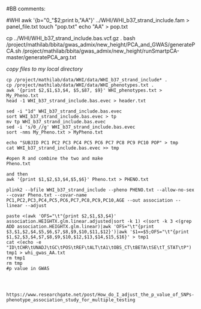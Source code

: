 #BB comments:

#WHI
awk '{b="0_"$2;print b,"AA"}' ../WHI/WHI_b37_strand_include.fam > panel_file.txt
touch "pop.txt"
echo "AA" > pop.txt

cp ../WHI/WHI_b37_strand_include.bas.vcf.gz .
bash /project/mathilab/bbita/gwas_admix/new_height/PCA_and_GWAS/generatePCA.sh /project/mathilab/bbita/gwas_admix/new_height/runSmartpCA-master/generatePCA_arg.txt

*copy files to my local directory*
```
cp /project/mathilab/data/WHI/data/WHI_b37_strand_include* .
cp /project/mathilab/data/WHI/data/WHI_phenotypes.txt .
awk '{print $2,$1,$3,$4, $5,$87, $9}' WHI_phenotypes.txt > My_Pheno.txt
head -1 WHI_b37_strand_include.bas.evec > header.txt

sed -i "1d" WHI_b37_strand_include.bas.evec
sort WHI_b37_strand_include.bas.evec > tp
mv tp WHI_b37_strand_include.bas.evec
sed -i 's/0_//g' WHI_b37_strand_include.bas.evec
sort -nms My_Pheno.txt > MyPheno.txt

echo "SUBJID PC1 PC2 PC3 PC4 PC5 PC6 PC7 PC8 PC9 PC10 POP" > tmp
cat WHI_b37_strand_include.bas.evec >> tmp

#open R and combine the two and make 
Pheno.txt

and then
awk '{print $1,$2,$3,$4,$5,$6}' Pheno.txt > PHENO.txt

plink2 --bfile WHI_b37_strand_include --pheno PHENO.txt --allow-no-sex --covar Pheno.txt --covar-name PC1,PC2,PC3,PC4,PC5,PC6,PC7,PC8,PC9,PC10,AGE --out association --linear --adjust

paste <(awk 'OFS="\t"{print $2,$1,$3,$4}' association.HEIGHTX.glm.linear.adjusted|sort -k 1) <(sort -k 3 <(grep ADD association.HEIGHTX.glm.linear)|awk 'OFS="\t"{print $3,$1,$2,$4,$5,$6,$7,$8,$9,$10,$11,$12}')|awk '$1==$5;OFS="\t"{print $1,$2,$3,$4,$7,$8,$9,$10,$12,$13,$14,$15,$16}' > tmp1
cat <(echo -e "ID\tCHR\tUNADJ\tGC\tPOS\tREF\tALT\tA1\tOBS_CT\tBETA\tSE\tT_STAT\tP") tmp1 > whi_gwas_AA.txt
rm tmp1
rm tmp
#p value in GWAS




https://www.researchgate.net/post/How_do_I_adjust_the_p_value_of_SNPs-phenotype_association_study_for_multiple_testing
